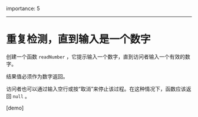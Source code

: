 importance: 5

---

# 重复检测，直到输入是一个数字

创建一个函数 `readNumber` ，它提示输入一个数字，直到访问者输入一个有效的数字。

结果值必须作为数字返回。

访问者也可以通过输入空行或按“取消”来停止该过程。在这种情况下，函数应该返回 `null` 。

[demo]

